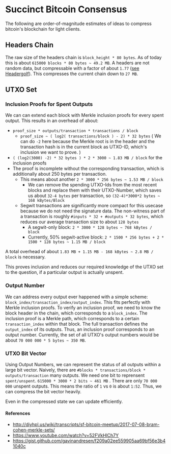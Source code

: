 # Succinct Bitcoin Consensus 

The following are order-of-magnitude estimates of ideas to compress bitcoin's blockchain for light clients.

## Headers Chain
The raw size of the headers chain is `block_height * 80 bytes`. As of today this is about `615000 blocks * 80 bytes ~ 49.2 MB`. 
A headers are not random data, but compressable with a factor of about `1.77` 
([see Headergolf](https://github.com/alecalve/headergolf)). This compresses the current chain down to `27 MB`.

## UTXO Set

### Inclusion Proofs for Spent Outputs

We can can extend each block with Merkle inclusion proofs for every spent output. This results in an overhead of about:
- `proof_size * outputs/transaction * transactions / block`
  - `proof_size ~ ( log2( transactions/block ) - 2) * 32 bytes` ( We can do `-2` here because the Merkle root is in the header and the transaction hash is in the current block as UTXO-ID, which's inclusion we want to prove. )
- `( (log2(3000) -2) * 32 bytes ) * 2 * 3000 ~ 1.83 MB / block` for the inclusion proofs
- The proof is incomplete without the corresponding transaction, which is additionally about 250 bytes per transaction.
  - This means about another `2 * 3000 * 256 bytes ~ 1.53 MB / block`
    - We can remove the spending UTXO-Ids from the most recent blocks and replace them with their UTXO-Number, which saves us about `32-4 bytes` per transaction, so `(32-4)*3000*2 bytes ~ 168 kBytes/Block`
  - Segwit transactions are significantly more compact for this usecase because we do not need the signature data. The non-witness part of a transaction is roughly `#inputs * 32 + #outputs * 32 bytes`, which reduces our average transaction size to about `128 bytes`
    - A segwit-only block: `2 * 3000 * 128 bytes ~ 768 kBytes / block`
    - Currently, 50% segwit-active block: `2 * 1500 * 256 bytes + 2 * 1500 * 128 bytes ~ 1.15 MB / block`

A total overhead of about `1.83 MB + 1.15 MB - 168 kBytes ~ 2.8 MB / block` is necessary.

This proves inclusion and reduces our required knowledge of the UTXO set to the question, if a particular output is actually unspent.

### Output Number
We can address every output ever happened with a simple scheme: `block_index/transaction_index/output_index`. 
This fits perfectly with Merkle inclusion proofs. To verify an inclusion proof, we need to know the block header in the chain, 
which corresponds to a `block_index`. The inclusion proof is a Merkle path, which corresponds to a certain `transaction_index` 
within that block. The full transaction defines the `output_index` of its outputs. 
Thus, an inclusion proof corresponds to an output number.
Currently, the set of all UTXO's output numbers would be about `70 000 000 * 5 bytes ~ 350 MB`.

### UTXO Bit Vector
Using Output Numbers, we can represent the status of all outputs within a large bit vector. Naively, there are 
`#blocks * transactions/block * outputs/transaction` many outputs. We need one bit to reprensent `spent/unspent`.
`615000 * 3000 * 2 bits ~ 461 MB` . There are only `70 000 000` unspent outputs. 
This means the ratio of  `1` vs `0` is about `1:52`. Thus, we can compress the bit vector heavily.

Even in the compressed state we can update efficiently. 

#### References 
- http://diyhpl.us/wiki/transcripts/sf-bitcoin-meetup/2017-07-08-bram-cohen-merkle-sets/
- https://www.youtube.com/watch?v=52FVkHlCh7Y
- https://gist.github.com/gavinandresen/f209a02ee559905aa69bf56e3b41040c




